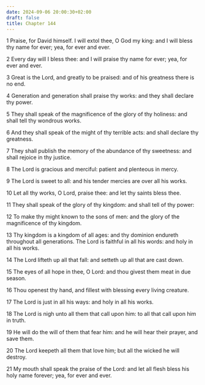 ```yaml
---
date: 2024-09-06 20:00:30+02:00
draft: false
title: Chapter 144
---
```




1 Praise, for David himself. I will extol thee, O God my king: and I will bless thy name for ever; yea, for ever and ever.

2 Every day will I bless thee: and I will praise thy name for ever; yea, for ever and ever.

3 Great is the Lord, and greatly to be praised: and of his greatness there is no end.

4 Generation and generation shall praise thy works: and they shall declare thy power.

5 They shall speak of the magnificence of the glory of thy holiness: and shall tell thy wondrous works.

6 And they shall speak of the might of thy terrible acts: and shall declare thy greatness.

7 They shall publish the memory of the abundance of thy sweetness: and shall rejoice in thy justice.

8 The Lord is gracious and merciful: patient and plenteous in mercy.

9 The Lord is sweet to all: and his tender mercies are over all his works.

10 Let all thy works, O Lord, praise thee: and let thy saints bless thee.

11 They shall speak of the glory of thy kingdom: and shall tell of thy power:

12 To make thy might known to the sons of men: and the glory of the magnificence of thy kingdom.

13 Thy kingdom is a kingdom of all ages: and thy dominion endureth throughout all generations. The Lord is faithful in all his words: and holy in all his works.

14 The Lord lifteth up all that fall: and setteth up all that are cast down.

15 The eyes of all hope in thee, O Lord: and thou givest them meat in due season.

16 Thou openest thy hand, and fillest with blessing every living creature.

17 The Lord is just in all his ways: and holy in all his works.

18 The Lord is nigh unto all them that call upon him: to all that call upon him in truth.

19 He will do the will of them that fear him: and he will hear their prayer, and save them.

20 The Lord keepeth all them that love him; but all the wicked he will destroy.

21 My mouth shall speak the praise of the Lord: and let all flesh bless his holy name forever; yea, for ever and ever.

